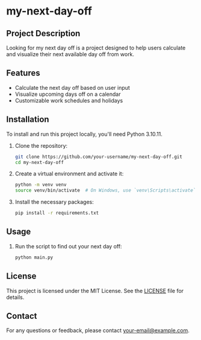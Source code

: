 # my-next-day-off

## Project Description

Looking for my next day off is a project designed to help users calculate and visualize their next available day off
from work.

## Features

- Calculate the next day off based on user input
- Visualize upcoming days off on a calendar
- Customizable work schedules and holidays

## Installation

To install and run this project locally, you'll need Python 3.10.11.

1. Clone the repository:
    ```bash
    git clone https://github.com/your-username/my-next-day-off.git
    cd my-next-day-off
    ```

2. Create a virtual environment and activate it:
    ```bash
    python -m venv venv
    source venv/bin/activate  # On Windows, use `venv\Scripts\activate`
    ```

3. Install the necessary packages:
    ```bash
    pip install -r requirements.txt
    ```

## Usage

1. Run the script to find out your next day off:
   ```bash
   python main.py
   ```

## License

This project is licensed under the MIT License. See the [LICENSE](LICENSE) file for details.

## Contact

For any questions or feedback, please contact [your-email@example.com](mailto:your-email@example.com).